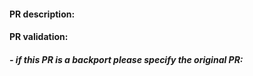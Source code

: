 <!-- Before you submit a PR please check the [Contributing Guidelines](CONTRIBUTING.md) -->

#### PR description:

<!-- Please replace this text with a description of the feature proposed or problem addressed, what changes are expected in the output if any, what other PRs or externals it depends upon if any -->

#### PR validation:

<!-- Please replace this text with a description of which tests have been performed to verify the correctness of the PR, including the eventual addition of new code for testing like unit tests, test configurations, additions or updates to the runTheMatrix test workflows -->

##### - if this PR is a backport please specify the original PR:

